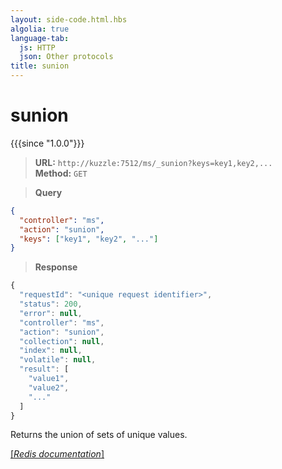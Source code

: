 ```yaml
---
layout: side-code.html.hbs
algolia: true
language-tab:
  js: HTTP
  json: Other protocols
title: sunion
---
```


# sunion

{{{since "1.0.0"}}}




<blockquote class="js">
<p>
<b>URL:</b> <code>http://kuzzle:7512/ms/_sunion?keys=key1,key2,...</code>  
<br><b>Method:</b> <code>GET</code>
</p>
</blockquote>

<blockquote class="json">
<p>
<b>Query</b>
</p>
</blockquote>


```json
{
  "controller": "ms",
  "action": "sunion",
  "keys": ["key1", "key2", "..."]
}
```

>**Response**

```javascript
{
  "requestId": "<unique request identifier>",
  "status": 200,
  "error": null,
  "controller": "ms",
  "action": "sunion",
  "collection": null,
  "index": null,
  "volatile": null,
  "result": [
    "value1",
    "value2",
    "..."
  ]
}
```

Returns the union of sets of unique values.

[[_Redis documentation_]](https://redis.io/commands/sunion)
